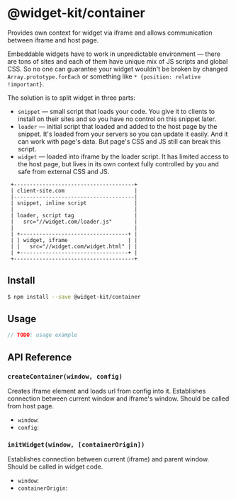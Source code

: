 # @widget-kit/container

Provides own context for widget via iframe and allows communication between iframe and host page.

Embeddable widgets have to work in unpredictable environment — there are tons of sites and each of them have unique mix of JS scripts and global CSS. So no one can guarantee your widget wouldn't be broken by changed `Array.prototype.forEach` or something like `* {position: relative !important}`.  

The solution is to split widget in three parts:
- `snippet` — small script that loads your code. You give it to clients to install on their sites and so you have no control on this snippet later.
- `loader` — initial script that loaded and added to the host page by the snippet. It's loaded from your servers so you can update it easily. And it can work with page's data. But page's CSS and JS still can break this script.
- `widget` — loaded into iframe by the loader script. It has limited access to the host page, but lives in its own context fully controlled by you and safe from external CSS and JS.

```
 +--------------------------------------+
 | client-site.com                      |
 |--------------------------------------|
 | snippet, inline script               |
 |                                      |
 | loader, script tag                   |
 |   src="//widget.com/loader.js"       |
 |                                      |
 | +----------------------------------+ |
 | | widget, iframe                   | |
 | |   src="//widget.com/widget.html" | |
 | +----------------------------------+ |
 +--------------------------------------+  
```

## Install

```bash
$ npm install --save @widget-kit/container
```

## Usage

```js
// TODO: usage example
```

## API Reference

### `createContainer(window, config)`

Creates iframe element and loads url from config into it. Establishes connection between current window and iframe's window. Should be called from host page.

- `window`:
- `config`:

### `initWidget(window, [containerOrigin])`

Establishes connection between current (iframe) and parent window. Should be called in widget code.

- `window`:
- `containerOrigin`:

